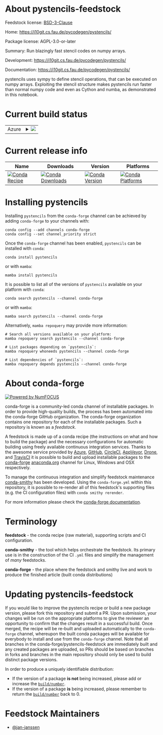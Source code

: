 About pystencils-feedstock
==========================

Feedstock license: [BSD-3-Clause](https://github.com/conda-forge/pystencils-feedstock/blob/main/LICENSE.txt)

Home: https://i10git.cs.fau.de/pycodegen/pystencils/

Package license: AGPL-3.0-or-later

Summary: Run blazingly fast stencil codes on numpy arrays.

Development: https://i10git.cs.fau.de/pycodegen/pystencils/

Documentation: https://i10git.cs.fau.de/pycodegen/pystencils/

pystencils uses sympy to define stencil operations, that can be
executed on numpy arrays. Exploiting the stencil structure makes
pystencils run faster than normal numpy code and even as Cython and
numba, as demonstrated in this notebook.


Current build status
====================


<table>
    
  <tr>
    <td>Azure</td>
    <td>
      <details>
        <summary>
          <a href="https://dev.azure.com/conda-forge/feedstock-builds/_build/latest?definitionId=13109&branchName=main">
            <img src="https://dev.azure.com/conda-forge/feedstock-builds/_apis/build/status/pystencils-feedstock?branchName=main">
          </a>
        </summary>
        <table>
          <thead><tr><th>Variant</th><th>Status</th></tr></thead>
          <tbody><tr>
              <td>linux_64_python3.10.____cpython</td>
              <td>
                <a href="https://dev.azure.com/conda-forge/feedstock-builds/_build/latest?definitionId=13109&branchName=main">
                  <img src="https://dev.azure.com/conda-forge/feedstock-builds/_apis/build/status/pystencils-feedstock?branchName=main&jobName=linux&configuration=linux%20linux_64_python3.10.____cpython" alt="variant">
                </a>
              </td>
            </tr><tr>
              <td>linux_64_python3.11.____cpython</td>
              <td>
                <a href="https://dev.azure.com/conda-forge/feedstock-builds/_build/latest?definitionId=13109&branchName=main">
                  <img src="https://dev.azure.com/conda-forge/feedstock-builds/_apis/build/status/pystencils-feedstock?branchName=main&jobName=linux&configuration=linux%20linux_64_python3.11.____cpython" alt="variant">
                </a>
              </td>
            </tr><tr>
              <td>linux_64_python3.12.____cpython</td>
              <td>
                <a href="https://dev.azure.com/conda-forge/feedstock-builds/_build/latest?definitionId=13109&branchName=main">
                  <img src="https://dev.azure.com/conda-forge/feedstock-builds/_apis/build/status/pystencils-feedstock?branchName=main&jobName=linux&configuration=linux%20linux_64_python3.12.____cpython" alt="variant">
                </a>
              </td>
            </tr><tr>
              <td>linux_64_python3.13.____cp313</td>
              <td>
                <a href="https://dev.azure.com/conda-forge/feedstock-builds/_build/latest?definitionId=13109&branchName=main">
                  <img src="https://dev.azure.com/conda-forge/feedstock-builds/_apis/build/status/pystencils-feedstock?branchName=main&jobName=linux&configuration=linux%20linux_64_python3.13.____cp313" alt="variant">
                </a>
              </td>
            </tr><tr>
              <td>osx_64_python3.10.____cpython</td>
              <td>
                <a href="https://dev.azure.com/conda-forge/feedstock-builds/_build/latest?definitionId=13109&branchName=main">
                  <img src="https://dev.azure.com/conda-forge/feedstock-builds/_apis/build/status/pystencils-feedstock?branchName=main&jobName=osx&configuration=osx%20osx_64_python3.10.____cpython" alt="variant">
                </a>
              </td>
            </tr><tr>
              <td>osx_64_python3.11.____cpython</td>
              <td>
                <a href="https://dev.azure.com/conda-forge/feedstock-builds/_build/latest?definitionId=13109&branchName=main">
                  <img src="https://dev.azure.com/conda-forge/feedstock-builds/_apis/build/status/pystencils-feedstock?branchName=main&jobName=osx&configuration=osx%20osx_64_python3.11.____cpython" alt="variant">
                </a>
              </td>
            </tr><tr>
              <td>osx_64_python3.12.____cpython</td>
              <td>
                <a href="https://dev.azure.com/conda-forge/feedstock-builds/_build/latest?definitionId=13109&branchName=main">
                  <img src="https://dev.azure.com/conda-forge/feedstock-builds/_apis/build/status/pystencils-feedstock?branchName=main&jobName=osx&configuration=osx%20osx_64_python3.12.____cpython" alt="variant">
                </a>
              </td>
            </tr><tr>
              <td>osx_64_python3.13.____cp313</td>
              <td>
                <a href="https://dev.azure.com/conda-forge/feedstock-builds/_build/latest?definitionId=13109&branchName=main">
                  <img src="https://dev.azure.com/conda-forge/feedstock-builds/_apis/build/status/pystencils-feedstock?branchName=main&jobName=osx&configuration=osx%20osx_64_python3.13.____cp313" alt="variant">
                </a>
              </td>
            </tr><tr>
              <td>win_64_python3.10.____cpython</td>
              <td>
                <a href="https://dev.azure.com/conda-forge/feedstock-builds/_build/latest?definitionId=13109&branchName=main">
                  <img src="https://dev.azure.com/conda-forge/feedstock-builds/_apis/build/status/pystencils-feedstock?branchName=main&jobName=win&configuration=win%20win_64_python3.10.____cpython" alt="variant">
                </a>
              </td>
            </tr><tr>
              <td>win_64_python3.11.____cpython</td>
              <td>
                <a href="https://dev.azure.com/conda-forge/feedstock-builds/_build/latest?definitionId=13109&branchName=main">
                  <img src="https://dev.azure.com/conda-forge/feedstock-builds/_apis/build/status/pystencils-feedstock?branchName=main&jobName=win&configuration=win%20win_64_python3.11.____cpython" alt="variant">
                </a>
              </td>
            </tr><tr>
              <td>win_64_python3.12.____cpython</td>
              <td>
                <a href="https://dev.azure.com/conda-forge/feedstock-builds/_build/latest?definitionId=13109&branchName=main">
                  <img src="https://dev.azure.com/conda-forge/feedstock-builds/_apis/build/status/pystencils-feedstock?branchName=main&jobName=win&configuration=win%20win_64_python3.12.____cpython" alt="variant">
                </a>
              </td>
            </tr><tr>
              <td>win_64_python3.13.____cp313</td>
              <td>
                <a href="https://dev.azure.com/conda-forge/feedstock-builds/_build/latest?definitionId=13109&branchName=main">
                  <img src="https://dev.azure.com/conda-forge/feedstock-builds/_apis/build/status/pystencils-feedstock?branchName=main&jobName=win&configuration=win%20win_64_python3.13.____cp313" alt="variant">
                </a>
              </td>
            </tr>
          </tbody>
        </table>
      </details>
    </td>
  </tr>
</table>

Current release info
====================

| Name | Downloads | Version | Platforms |
| --- | --- | --- | --- |
| [![Conda Recipe](https://img.shields.io/badge/recipe-pystencils-green.svg)](https://anaconda.org/conda-forge/pystencils) | [![Conda Downloads](https://img.shields.io/conda/dn/conda-forge/pystencils.svg)](https://anaconda.org/conda-forge/pystencils) | [![Conda Version](https://img.shields.io/conda/vn/conda-forge/pystencils.svg)](https://anaconda.org/conda-forge/pystencils) | [![Conda Platforms](https://img.shields.io/conda/pn/conda-forge/pystencils.svg)](https://anaconda.org/conda-forge/pystencils) |

Installing pystencils
=====================

Installing `pystencils` from the `conda-forge` channel can be achieved by adding `conda-forge` to your channels with:

```
conda config --add channels conda-forge
conda config --set channel_priority strict
```

Once the `conda-forge` channel has been enabled, `pystencils` can be installed with `conda`:

```
conda install pystencils
```

or with `mamba`:

```
mamba install pystencils
```

It is possible to list all of the versions of `pystencils` available on your platform with `conda`:

```
conda search pystencils --channel conda-forge
```

or with `mamba`:

```
mamba search pystencils --channel conda-forge
```

Alternatively, `mamba repoquery` may provide more information:

```
# Search all versions available on your platform:
mamba repoquery search pystencils --channel conda-forge

# List packages depending on `pystencils`:
mamba repoquery whoneeds pystencils --channel conda-forge

# List dependencies of `pystencils`:
mamba repoquery depends pystencils --channel conda-forge
```


About conda-forge
=================

[![Powered by
NumFOCUS](https://img.shields.io/badge/powered%20by-NumFOCUS-orange.svg?style=flat&colorA=E1523D&colorB=007D8A)](https://numfocus.org)

conda-forge is a community-led conda channel of installable packages.
In order to provide high-quality builds, the process has been automated into the
conda-forge GitHub organization. The conda-forge organization contains one repository
for each of the installable packages. Such a repository is known as a *feedstock*.

A feedstock is made up of a conda recipe (the instructions on what and how to build
the package) and the necessary configurations for automatic building using freely
available continuous integration services. Thanks to the awesome service provided by
[Azure](https://azure.microsoft.com/en-us/services/devops/), [GitHub](https://github.com/),
[CircleCI](https://circleci.com/), [AppVeyor](https://www.appveyor.com/),
[Drone](https://cloud.drone.io/welcome), and [TravisCI](https://travis-ci.com/)
it is possible to build and upload installable packages to the
[conda-forge](https://anaconda.org/conda-forge) [anaconda.org](https://anaconda.org/)
channel for Linux, Windows and OSX respectively.

To manage the continuous integration and simplify feedstock maintenance
[conda-smithy](https://github.com/conda-forge/conda-smithy) has been developed.
Using the ``conda-forge.yml`` within this repository, it is possible to re-render all of
this feedstock's supporting files (e.g. the CI configuration files) with ``conda smithy rerender``.

For more information please check the [conda-forge documentation](https://conda-forge.org/docs/).

Terminology
===========

**feedstock** - the conda recipe (raw material), supporting scripts and CI configuration.

**conda-smithy** - the tool which helps orchestrate the feedstock.
                   Its primary use is in the construction of the CI ``.yml`` files
                   and simplify the management of *many* feedstocks.

**conda-forge** - the place where the feedstock and smithy live and work to
                  produce the finished article (built conda distributions)


Updating pystencils-feedstock
=============================

If you would like to improve the pystencils recipe or build a new
package version, please fork this repository and submit a PR. Upon submission,
your changes will be run on the appropriate platforms to give the reviewer an
opportunity to confirm that the changes result in a successful build. Once
merged, the recipe will be re-built and uploaded automatically to the
`conda-forge` channel, whereupon the built conda packages will be available for
everybody to install and use from the `conda-forge` channel.
Note that all branches in the conda-forge/pystencils-feedstock are
immediately built and any created packages are uploaded, so PRs should be based
on branches in forks and branches in the main repository should only be used to
build distinct package versions.

In order to produce a uniquely identifiable distribution:
 * If the version of a package **is not** being increased, please add or increase
   the [``build/number``](https://docs.conda.io/projects/conda-build/en/latest/resources/define-metadata.html#build-number-and-string).
 * If the version of a package **is** being increased, please remember to return
   the [``build/number``](https://docs.conda.io/projects/conda-build/en/latest/resources/define-metadata.html#build-number-and-string)
   back to 0.

Feedstock Maintainers
=====================

* [@jan-janssen](https://github.com/jan-janssen/)


